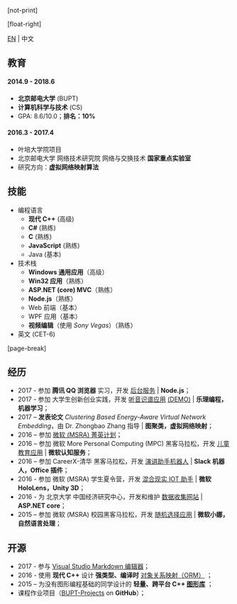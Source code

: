 ﻿[not-print]

[float-right]

[EN](CV-en.md) | 中文

## 教育

#### 2014.9 - 2018.6

- **北京邮电大学** (BUPT)
- **计算机科学与技术** (CS)
- GPA: 8.6/10.0；**排名：10%**

#### 2016.3 - 2017.4

- 叶培大学院项目
- 北京邮电大学 网络技术研究院 网络与交换技术 **国家重点实验室**
- 研究方向：**虚拟网络映射算法**

## 技能

- 编程语言
  - **现代 C++** (高级)
  - **C#** (熟练)
  - **C** (熟练)
  - **JavaScript** (熟练)
  - Java (基本)
- 技术栈
  - **Windows 通用应用**（高级）
  - **Win32 应用**（熟练）
  - **ASP.NET (core) MVC**（熟练）
  - **Node.js**（熟练）
  - Web 前端（基本）
  - WPF 应用（基本）
  - **视频编辑**（使用 _Sony Vegas_）（熟练）
- 英文 (CET-6)

[page-break]

## 经历

- 2017 - 参加 **腾讯 QQ 浏览器** 实习，开发 [后台服务](http://go.browser.qq.com/) | **Node.js**；
- 2017 - 参加 大学生创新创业实践，开发 [听音识谱应用](https://github.com/YuJianghao/YouPu) [(DEMO)](https://bot-man-jl.github.io/YouPu) | **乐理编程，机器学习**；
- 2017 – **发表论文** _Clustering Based Energy-Aware Virtual Network Embedding_，由 Dr. Zhongbao Zhang 指导 | **图聚类，虚拟网络映射**；
- 2016 – 参加 [微软 (MSRA) 菁英计划](https://studentclub.msra.cn/project/97)；
- 2016 – 参加 微软 More Personal Computing (MPC) 黑客马拉松，开发 [儿童教育应用](https://github.com/BOT-Man-JL/Better-Kids) | **微软认知服务**；
- 2016 – 参加 CareerX-清华 黑客马拉松，开发 [演讲助手机器人](https://github.com/xinhuaRadioLAB/HackerX_slive) | **Slack 机器人，Office 插件**；
- 2016 - 参加 微软 (MSRA) 学生夏令营，开发 [混合现实 IOT 助手](https://github.com/BOT-Man-JL/IOT-Holo-Assistant) | **微软 HoloLens，Unity 3D**；
- 2016 - 为 北京大学 中国经济研究中心，开发和维护 [数据收集网站](https://github.com/ZhangYuef/Survey_Platform_ccer) | **ASP.NET core**；
- 2015 – 参加 微软 (MSRA) 校园黑客马拉松，开发 [随机选择应用](https://www.microsoft.com/store/apps/Random%20Master/9NBLGGH6HCP7) | **微软小娜，自然语言处理**；

## 开源

- 2017 - 参与 [Visual Studio Markdown 编辑器](https://github.com/madskristensen/MarkdownEditor)；
- 2016 - 使用 **现代 C++** 设计 **强类型、编译时** [对象关系映射（ORM）](https://github.com/BOT-Man-JL/ORM-Lite) ；
- 2015 – 为没有图形编程基础的同学设计的 **轻量、跨平台 C++ [图形库](https://github.com/BOT-Man-JL/EggAche-GL)** ；
- 课程作业项目（[BUPT-Projects](https://github.com/BOT-Man-JL/BUPT-Projects) on **GitHub**）；
